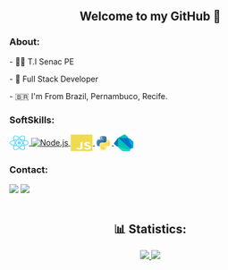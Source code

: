 <div align="center">
 <h2>Welcome to my GitHub 🚀</h2>
 
 <div align="left">
 
  
 <div style="display: inline_block">
   <h3> About: </h3>
   <p>- 👨‍💻 T.I Senac PE </p>
  <a href="https://portfolio.djalmahenry.com/">
   </a
   <p>- 💼 Full Stack Developer </p>
   <p>- 🇧🇷  I'm From Brazil, Pernambuco, Recife.</p>
 </div>

 <div style="display: inline_block">
  <h3> SoftSkills: </h3>
  <a href="https://github.com/DjalmaHenry">
   <img align="center" alt="React" height="30" width="35" src="https://raw.githubusercontent.com/devicons/devicon/master/icons/react/react-original.svg">
   <img align="center" alt="Node.js" height="30" width="30" src="https://cdn.worldvectorlogo.com/logos/nodejs-icon.svg">
   <img align="center" alt="JS" height="30" width="40" src="https://raw.githubusercontent.com/devicons/devicon/master/icons/javascript/javascript-plain.svg">
   <img align="center" alt="Python" height="30" width="30" src="https://raw.githubusercontent.com/devicons/devicon/master/icons/python/python-original.svg">
   <img align="center" alt="Dart" height="30" width="35" src="https://raw.githubusercontent.com/devicons/devicon/master/icons/dart/dart-original.svg">
  </a>
 </div> 
 
<div style="display: inline_block">
  <h3> Contact: </h3>
  <a href="https://www.linkedin.com/public-profile/settings?lipi=urn%3Ali%3Apage%3Ad_flagship3_profile_self_edit_contact-info%3BEpWNg%2FPySdWmmVvDkM89BQ%3D%3D" target="_blank"><img src="https://img.shields.io/badge/-LinkedIn-%230077B5?style=for-the-badge&logo=linkedin&logoColor=white" target="_blank"></a> 
  <a href = "mailto: paulocesardev01@gmail.com"><img src="https://img.shields.io/badge/-email-%23333?style=for-the-badge&logo=gmail&logoColor=white" target="_blank"></a>
</div>
</div>

<div style="display: inline_block" align="center"><br>
  <h2> 📊 Statistics: </h2>
  <a href="https://github.com/DjalmaHenry">
    <img height="180em" src="https://github-readme-stats.vercel.app/api/top-langs/?username=paulocesargit&layout=compact&langs_count=16&theme=dracula"/>
    <img height="180em" src="https://github-readme-stats.vercel.app/api?username=paulocesargit&show_icons=true&theme=dracula&include_all_commits=true&count_private=true"/>
   
  </a>
 </div>
</div>
